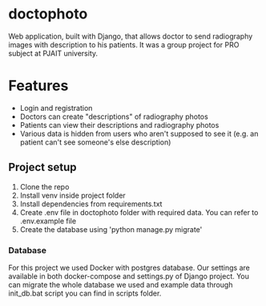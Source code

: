 # doctophoto
Web application, built with Django, that allows doctor to send radiography images with description to his patients.
It was a group project for PRO subject at PJAIT university.

# Features
* Login and registration
* Doctors can create "descriptions" of radiography photos
* Patients can view their descriptions and radiography photos
* Various data is hidden from users who aren't supposed to see it (e.g. an patient can't see someone's else description)

## Project setup
1. Clone the repo
2. Install venv inside project folder
3. Install dependencies from requirements.txt
4. Create .env file in doctophoto folder with required data. You can refer to .env.example file
5. Create the database using 'python manage.py migrate'

### Database
For this project we used Docker with postgres database. Our settings are available in both
docker-compose and settings.py of Django project.
You can migrate the whole database we used and example data through init_db.bat script you
can find in scripts folder.